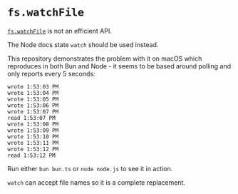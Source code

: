 # `fs.watchFile`

[`fs.watchFile`](https://nodejs.org/api/fs.html#fswatchfilefilename-options-listener)
is not an efficient API.

The Node docs state `watch` should be used instead.

This repository demonstrates the problem with it on macOS which reproduces in
both Bun and Node - it seems to be based around polling and only reports every
5 seconds:

```
wrote 1:53:03 PM
wrote 1:53:04 PM
wrote 1:53:05 PM
wrote 1:53:06 PM
wrote 1:53:07 PM
read 1:53:07 PM
wrote 1:53:08 PM
wrote 1:53:09 PM
wrote 1:53:10 PM
wrote 1:53:11 PM
wrote 1:53:12 PM
read 1:53:12 PM
```

Run either `bun bun.ts` or `node node.js` to see it in action.

`watch` can accept file names so it is a complete replacement.
